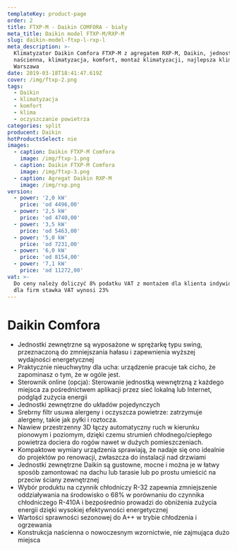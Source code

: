 ```yaml
---
templateKey: product-page
order: 2
title: FTXP-M - Daikin COMFORA - biały
meta_title: Daikin model FTXP-M/RXP-M
slug: daikin-model-ftxp-l-rxp-l
meta_description: >-
  Klimatyzator Daikin Comfora FTXP-M z agregatem RXP-M, Daikin, jednostka
  naścienna, klimatyzacja, komfort, montaż klimatyzacji, najlepsza klimatyzacja
  Warszawa
date: 2019-03-18T18:41:47.619Z
cover: /img/ftxp-2.png
tags:
  - Daikin
  - klimatyzacja
  - komfort
  - klima
  - oczyszczanie powietrza
categories: split
producent: Daikin
hotProductsSelect: nie
images:
  - caption: Daikin FTXP-M Comfora
    image: /img/ftxp-1.png
  - caption: Daikin FTXP-M Comfora
    image: /img/ftxp-3.png
  - caption: Agregat Daikin RXP-M
    image: /img/rxp.png
version:
  - power: '2,0 kW'
    price: 'od 4496,00'
  - power: '2,5 kW'
    price: 'od 4740,00'
  - power: '3,5 kW'
    price: 'od 5463,00'
  - power: '5,0 kW'
    price: 'od 7231,00'
  - power: '6,0 kW'
    price: 'od 8154,00'
  - power: '7,1 kW'
    price: 'od 11272,00'
vat: >-
  Do ceny należy doliczyć 8% podatku VAT z montażem dla klienta indywidualnego,
  dla firm stawka VAT wynosi 23%
---
```


# Daikin Comfora

- Jednostki zewnętrzne są wyposażone w sprężarkę typu swing, przeznaczoną do zmniejszania hałasu i zapewnienia wyższej wydajności energetycznej
- Praktycznie nieuchwytny dla ucha: urządzenie pracuje tak cicho, że zapominasz o tym, że w ogóle jest.
- Sterownik online (opcja): Sterowanie jednostką wewnętrzną z każdego miejsca za pośrednictwem aplikacji przez sieć lokalną lub Internet, podgląd zużycia energii
- Jednostki zewnętrzne do układów pojedynczych
- Srebrny filtr usuwa alergeny i oczyszcza powietrze: zatrzymuje alergeny, takie jak pyłki i roztocza.
- Nawiew przestrzenny 3D łączy automatyczny ruch w kierunku pionowym i poziomym, dzięki czemu strumień chłodnego/ciepłego powietrza dociera do rogów nawet w dużych pomieszczeniach.
- Kompaktowe wymiary urządzenia sprawiają, że nadaje się ono idealnie do projektów po renowacji, zwłaszcza do instalacji nad drzwiami
- Jednostki zewnętrzne Daikin są gustowne, mocne i można je w łatwy sposób zamontować na dachu lub tarasie lub po prostu umieścić na przeciw ściany zewnętrznej
- Wybór produktu na czynnik chłodniczy R-32 zapewnia zmniejszenie oddziaływania na środowisko o 68% w porównaniu do czynnika chłodniczego R-410A i bezpośrednio prowadzi do obniżenia zużycia energii dzięki wysokiej efektywności energetycznej
- Wartości sprawności sezonowej do A++ w trybie chłodzenia i ogrzewania
- Konstrukcja naścienna o nowoczesnym wzornictwie, nie zajmująca dużo miejsca
